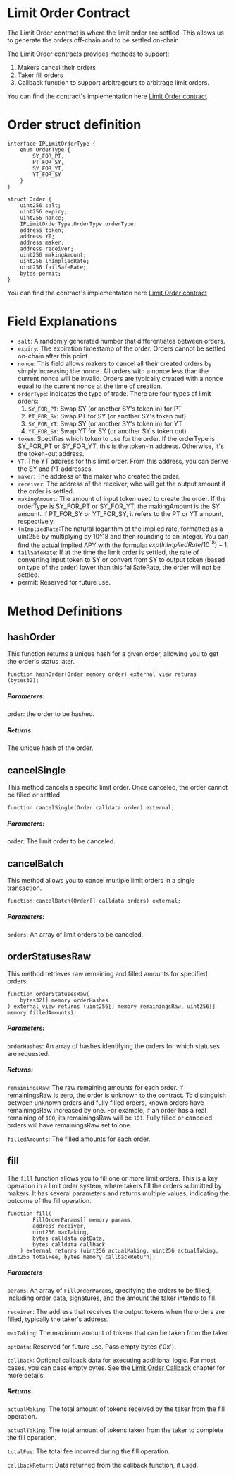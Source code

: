 # Limit Order Contract

The Limit Order contract is where the limit order are settled. This allows us to generate the orders off-chain and to be settled on-chain.

The Limit Order contracts provides methods to support:

1. Makers cancel their orders
2. Taker fill orders
3. Callback function to support arbitrageurs to arbitrage limit orders.

You can find the contract's implementation here [Limit Order contract](https://github.com/pendle-finance/pendle-core-v2/tree/main/contracts/limit)

# Order struct definition
```sol
interface IPLimitOrderType {
    enum OrderType {
        SY_FOR_PT,
        PT_FOR_SY,
        SY_FOR_YT,
        YT_FOR_SY
    }
}

struct Order {
    uint256 salt;
    uint256 expiry;
    uint256 nonce;
    IPLimitOrderType.OrderType orderType;
    address token;
    address YT;
    address maker;
    address receiver;
    uint256 makingAmount;
    uint256 lnImpliedRate;
    uint256 failSafeRate;
    bytes permit;
}
```

You can find the contract's implementation here [Limit Order contract](https://github.com/pendle-finance/pendle-core-v2/tree/main/contracts/limit)

# Field Explanations

* `salt`: A randomly generated number that differentiates between orders.
* `expiry`: The expiration timestamp of the order. Orders cannot be settled on-chain after this point.
* `nonce`: This field allows makers to cancel all their created orders by simply increasing the nonce. All orders with a nonce less than the current nonce will be invalid. Orders are typically created with a nonce equal to the current nonce at the time of creation.
* `orderType`: Indicates the type of trade. There are four types of limit orders:
  1. `SY_FOR_PT`: Swap SY (or another SY's token in) for PT
  2. `PT_FOR_SY`: Swap PT for SY (or another SY's token out)
  3. `SY_FOR_YT`: Swap SY (or another SY's token in) for YT
  4. `YT_FOR_SY`: Swap YT for SY (or another SY's token out)
* `token`: Specifies which token to use for the order. If the orderType is SY_FOR_PT or SY_FOR_YT, this is the token-in address. Otherwise, it's the token-out address.
* `YT`: The YT address for this limit order. From this address, you can derive the SY and PT addresses.
* `maker`: The address of the maker who created the order.
* `receiver`: The address of the receiver, who will get the output amount if the order is settled.
* `makingAmount`: The amount of input token used to create the order. If the orderType is SY_FOR_PT or SY_FOR_YT, the makingAmount is the SY amount. If PT_FOR_SY or YT_FOR_SY, it refers to the PT or YT amount, respectively. 
* `lnImpliedRate`:The natural logarithm of the implied rate, formatted as a uint256 by multiplying by 10^18 and then rounding to an integer. You can find the actual implied APY with the formula: $exp(lnImpliedRate/10^{18}) - 1$.
* `failSafeRate`: If at the time the limit order is settled, the rate of converting input token to SY or convert from SY to output token (based on type of the order) lower than this failSafeRate, the order will not be settled.
* permit: Reserved for future use.

# Method Definitions

## hashOrder

This function returns a unique hash for a given order, allowing you to get the order's status later.

```sol
function hashOrder(Order memory order) external view returns (bytes32);
```

##### Parameters:

order: the order to be hashed.

##### Returns

The unique hash of the order.


## cancelSingle

This method cancels a specific limit order. Once canceled, the order cannot be filled or settled.


```sol
function cancelSingle(Order calldata order) external;
```
##### Parameters:

order: The limit order to be canceled.

## cancelBatch

This method allows you to cancel multiple limit orders in a single transaction.

```sol
function cancelBatch(Order[] calldata orders) external;
```
##### Parameters:

`orders`: An array of limit orders to be canceled.


## orderStatusesRaw

This method retrieves raw remaining and filled amounts for specified orders.

```sol
function orderStatusesRaw(
    bytes32[] memory orderHashes
) external view returns (uint256[] memory remainingsRaw, uint256[] memory filledAmounts);
```

##### Parameters:

`orderHashes`: An array of hashes identifying the orders for which statuses are requested.

##### Returns:

`remainingsRaw`: The raw remaining amounts for each order. If remainingsRaw is zero, the order is unknown to the contract. To distinguish between unknown orders and fully filled orders, known orders have remainingsRaw increased by one. For example, if an order has a real remaining of `100`, its remainingsRaw will be `101`. Fully filled or canceled orders will have remainingsRaw set to one.

`filledAmounts`: The filled amounts for each order.


## fill

The `fill` function allows you to fill one or more limit orders. This is a key operation in a limit order system, where takers fill the orders submitted by makers. It has several parameters and returns multiple values, indicating the outcome of the fill operation.

```sol
function fill(
        FillOrderParams[] memory params,
        address receiver,
        uint256 maxTaking,
        bytes calldata optData,
        bytes calldata callback
    ) external returns (uint256 actualMaking, uint256 actualTaking, uint256 totalFee, bytes memory callbackReturn);
```

##### Parameters

`params`: An array of `FillOrderParams`, specifying the orders to be filled, including order data, signatures, and the amount the taker intends to fill.

`receiver`: The address that receives the output tokens when the orders are filled, typically the taker's address.

`maxTaking`: The maximum amount of tokens that can be taken from the taker.

`optData`: Reserved for future use. Pass empty bytes ('0x').

`callback`: Optional callback data for executing additional logic. For most cases, you can pass empty bytes. See the [Limit Order Callback](./LimitOrderCallback.md) chapter for more details.


##### Returns
`actualMaking`: The total amount of tokens received by the taker from the fill operation.

`actualTaking`: The total amount of tokens taken from the taker to complete the fill operation.

`totalFee`: The total fee incurred during the fill operation.

`callbackReturn`: Data returned from the callback function, if used.
